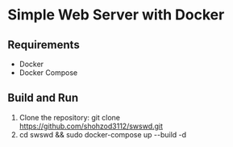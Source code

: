 # Simple Web Server with Docker

## Requirements
- Docker
- Docker Compose

## Build and Run

1. Clone the repository:
   git clone https://github.com/shohzod3112/swswd.git
2. cd swswd && sudo docker-compose up --build -d

